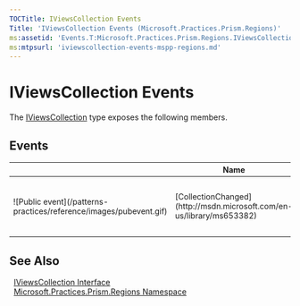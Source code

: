 ```yaml
---
TOCTitle: IViewsCollection Events
Title: 'IViewsCollection Events (Microsoft.Practices.Prism.Regions)'
ms:assetid: 'Events.T:Microsoft.Practices.Prism.Regions.IViewsCollection'
ms:mtpsurl: 'iviewscollection-events-mspp-regions.md'
---
```


# IViewsCollection Events

The [IViewsCollection](/patterns-practices/reference/iviewscollection-interface-mspp-regions) type exposes the following members.

## Events

<table>

<thead>
<tr class="header">
<th> </th>
<th>Name</th>
<th>Description</th>
</tr>
</thead>
<tbody>
<tr class="odd">
<td>![Public event](/patterns-practices/reference/images/pubevent.gif)</td>
<td>[CollectionChanged](http://msdn.microsoft.com/en-us/library/ms653382)</td>
<td><div class="summary">
Occurs when the collection changes.
</div>
(Inherited from [INotifyCollectionChanged](http://msdn.microsoft.com/en-us/library/ms668629).)</td>
</tr>
</tbody>
</table>

## See Also

&nbsp;&nbsp;[IViewsCollection Interface](/patterns-practices/reference/iviewscollection-interface-mspp-regions)  
&nbsp;&nbsp;[Microsoft.Practices.Prism.Regions Namespace](/patterns-practices/reference/mspp-regions-namespace)